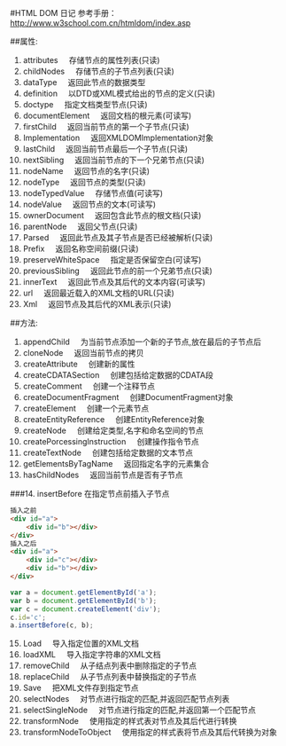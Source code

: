#HTML DOM 日记
参考手册：http://www.w3school.com.cn/htmldom/index.asp

##属性:
1. attributes     存储节点的属性列表(只读)
2. childNodes     存储节点的子节点列表(只读)
3. dataType     返回此节点的数据类型
4. definition     以DTD或XML模式给出的节点的定义(只读)
5. doctype     指定文档类型节点(只读)
6. documentElement     返回文档的根元素(可读写)
7. firstChild     返回当前节点的第一个子节点(只读)
8. Implementation     返回XMLDOMImplementation对象
9. lastChild     返回当前节点最后一个子节点(只读)
10. nextSibling     返回当前节点的下一个兄弟节点(只读)
11. nodeName     返回节点的名字(只读)
12. nodeType     返回节点的类型(只读)
13. nodeTypedValue     存储节点值(可读写)
14. nodeValue     返回节点的文本(可读写)
15. ownerDocument     返回包含此节点的根文档(只读)
16. parentNode     返回父节点(只读)
17. Parsed     返回此节点及其子节点是否已经被解析(只读)
18. Prefix     返回名称空间前缀(只读)
19. preserveWhiteSpace     指定是否保留空白(可读写)
20. previousSibling     返回此节点的前一个兄弟节点(只读)
21. innerText     返回此节点及其后代的文本内容(可读写)
22. url     返回最近载入的XML文档的URL(只读)
23. Xml     返回节点及其后代的XML表示(只读)

##方法:
1. appendChild     为当前节点添加一个新的子节点,放在最后的子节点后
2. cloneNode     返回当前节点的拷贝
3. createAttribute     创建新的属性
4. createCDATASection     创建包括给定数据的CDATA段
5. createComment     创建一个注释节点
6. createDocumentFragment     创建DocumentFragment对象
7. createElement     创建一个元素节点
8. createEntityReference     创建EntityReference对象
9. createNode     创建给定类型,名字和命名空间的节点
10. createPorcessingInstruction     创建操作指令节点
11. createTextNode     创建包括给定数据的文本节点
12. getElementsByTagName     返回指定名字的元素集合
13. hasChildNodes     返回当前节点是否有子节点

###14. insertBefore
在指定节点前插入子节点
```html
插入之前
<div id="a">
    <div id="b"></div>
</div>
插入之后
<div id="a">
    <div id="c"></div>
    <div id="b"></div>
</div>
```
```javascript
var a = document.getElementById('a');
var b = document.getElementById('b');
var c = document.createElement('div');
c.id='c';
a.insertBefore(c, b);
```
15. Load     导入指定位置的XML文档
16. loadXML     导入指定字符串的XML文档
17. removeChild     从子结点列表中删除指定的子节点
18. replaceChild     从子节点列表中替换指定的子节点
19. Save     把XML文件存到指定节点
20. selectNodes     对节点进行指定的匹配,并返回匹配节点列表
21. selectSingleNode     对节点进行指定的匹配,并返回第一个匹配节点
22. transformNode     使用指定的样式表对节点及其后代进行转换
23. transformNodeToObject     使用指定的样式表将节点及其后代转换为对象

